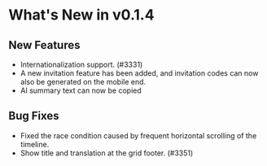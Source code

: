 # What's New in v0.1.4

## New Features

- Internationalization support. (#3331)
- A new invitation feature has been added, and invitation codes can now also be generated on the mobile end.
- AI summary text can now be copied

## Bug Fixes

- Fixed the race condition caused by frequent horizontal scrolling of the timeline.
- Show title and translation at the grid footer. (#3351)
